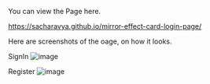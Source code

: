 You can view the Page here.

https://sacharavya.github.io/mirror-effect-card-login-page/

Here are screenshots of the oage, on how it looks.

SignIn
![image](https://user-images.githubusercontent.com/48620902/111052854-05f00700-8487-11eb-8cb0-b949f62e54ac.png)

Register
![image](https://user-images.githubusercontent.com/48620902/111052855-0a1c2480-8487-11eb-9972-350f5170d3dd.png)


